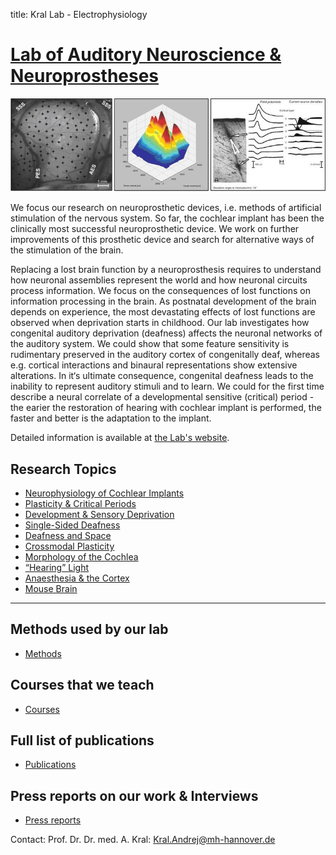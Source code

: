 title: Kral Lab - Electrophysiology

# [Lab of Auditory Neuroscience & Neuroprostheses](www.neuroprostheses.com)

![Figure 1](RTEmagicC_KralBilder_03.jpg)


We focus our research on neuroprosthetic devices, i.e. methods of artificial stimulation of the nervous system. So far, the cochlear implant has been the clinically most successful neuroprosthetic device. We work on further improvements of this prosthetic device and search for alternative ways of the stimulation of the brain.

Replacing a lost brain function by a neuroprosthesis requires to understand how neuronal assemblies represent the world and how neuronal circuits process information. We focus on the consequences of lost functions on information processing in the brain. As postnatal development of the brain depends on experience, the most devastating effects of lost functions are observed when deprivation starts in childhood. Our lab investigates how congenital auditory deprivation (deafness) affects the neuronal networks of the auditory system. We could show that some feature sensitivity is rudimentary preserved in the auditory cortex of congenitally deaf, whereas e.g. cortical interactions and binaural representations show extensive alterations. In it‘s ultimate consequence, congenital deafness leads to the inability to represent auditory stimuli and to learn. We could for the first time describe a neural correlate of a developmental sensitive (critical) period - the earier the restoration of hearing with cochlear implant is performed, the faster and better is the adaptation to the implant.


Detailed information is available at [the Lab's website](http://www.neuroprostheses.com).

## Research Topics
-   [Neurophysiology of Cochlear Implants](http://neuroprostheses.com/AK/Cochlear_Implants.html)
-   [Plasticity & Critical Periods](http://neuroprostheses.com/AK/Critical_periods.html)
-   [Development & Sensory Deprivation](http://neuroprostheses.com/AK/Deafness.html)
-   [Single-Sided Deafness](http://neuroprostheses.com/AK/Single-sided_deafness.html)
-   [Deafness and Space](http://neuroprostheses.com/AK/Binaural_CIs.html)
-   [Crossmodal Plasticity](http://neuroprostheses.com/AK/Crossmodal.html)
-   [Morphology of the Cochlea](http://neuroprostheses.com/AK/Cochlea.html)
-   [“Hearing” Light](http://neuroprostheses.com/AK/Laser_prosthesis.html)
-   [Anaesthesia & the Cortex](http://neuroprostheses.com/MouseLab/Burst-Suppression.html)
-   [Mouse Brain](http://neuroprostheses.com/MouseLab/Mouse_V1.html)


---------------------
## Methods used by our lab
- [Methods](http://neuroprostheses.com/AK/Methods.html)

## Courses that we teach
- [Courses](http://neuroprostheses.com/AK/Students_corner.html)

## Full list of publications
- [Publications](http://neuroprostheses.com/AK/Papers.html)

## Press reports on our work & Interviews
- [Press reports](http://neuroprostheses.com/AK/Press_%26_TV.html)


Contact: Prof. Dr. Dr. med. A. Kral: <Kral.Andrej@mh-hannover.de>
